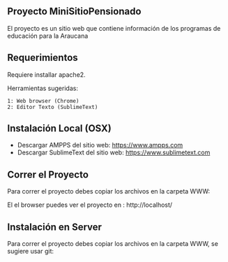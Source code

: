 ## Proyecto MiniSitioPensionado

El proyecto es un sitio web que contiene información de los programas de educación para la Araucana

## Requerimientos
Requiere installar apache2.

Herramientas sugeridas:
```
1: Web browser (Chrome)
2: Editor Texto (SublimeText)
```
## Instalación Local (OSX)
- Descargar AMPPS  del sitio web: https://www.ampps.com
- Descargar SublimeText del sitio web: https://www.sublimetext.com


## Correr el Proyecto

Para correr el proyecto debes copiar los archivos en la carpeta WWW:

El el browser puedes ver el proyecto en :
http://localhost/


## Instalación en Server 

Para correr el proyecto debes copiar los archivos en la carpeta WWW, se sugiere usar git:



